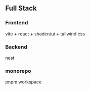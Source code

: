 ## Full Stack

### Frontend

vite + react + shadcn/ui + tailwind css

### Backend

nest

### monorepo

pnpm workspace
